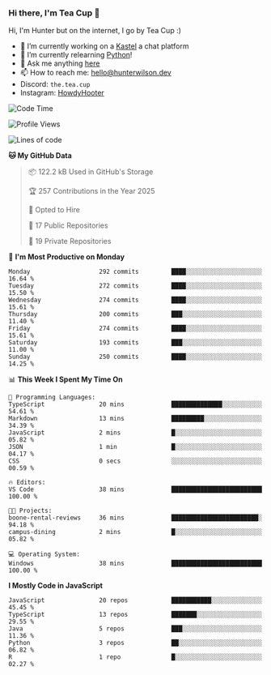 ### Hi there, I'm Tea Cup 👋 

Hi, I'm Hunter but on the internet, I go by Tea Cup :)

- 🔭 I’m currently working on a [Kastel](https://github.com/KastelApp) a chat platform
- 🌱 I’m currently relearning [Python](https://github.com/TheTeaCup/CIS-3680)!
- 💬 Ask me anything [here](https://github.com/TheTeaCup/TheTeaCup/issues)
- 📫 How to reach me: [hello@hunterwilson.dev](mailto:hello@hunterwilson.dev)
- Discord: `the.tea.cup`
- Instagram: [HowdyHooter](https://instagram.com/HowdyHooter)

<!--START_SECTION:waka-->
![Code Time](http://img.shields.io/badge/Code%20Time-635%20hrs%2010%20mins-blue)

![Profile Views](http://img.shields.io/badge/Profile%20Views-5-blue)

![Lines of code](https://img.shields.io/badge/From%20Hello%20World%20I%27ve%20Written-846.9%20thousand%20lines%20of%20code-blue)

**🐱 My GitHub Data** 

> 📦 122.2 kB Used in GitHub's Storage 
 > 
> 🏆 257 Contributions in the Year 2025
 > 
> 💼 Opted to Hire
 > 
> 📜 17 Public Repositories 
 > 
> 🔑 19 Private Repositories 
 > 
📅 **I'm Most Productive on Monday** 

```text
Monday                   292 commits         ████░░░░░░░░░░░░░░░░░░░░░   16.64 % 
Tuesday                  272 commits         ████░░░░░░░░░░░░░░░░░░░░░   15.50 % 
Wednesday                274 commits         ████░░░░░░░░░░░░░░░░░░░░░   15.61 % 
Thursday                 200 commits         ███░░░░░░░░░░░░░░░░░░░░░░   11.40 % 
Friday                   274 commits         ████░░░░░░░░░░░░░░░░░░░░░   15.61 % 
Saturday                 193 commits         ███░░░░░░░░░░░░░░░░░░░░░░   11.00 % 
Sunday                   250 commits         ████░░░░░░░░░░░░░░░░░░░░░   14.25 % 
```


📊 **This Week I Spent My Time On** 

```text
💬 Programming Languages: 
TypeScript               20 mins             ██████████████░░░░░░░░░░░   54.61 % 
Markdown                 13 mins             █████████░░░░░░░░░░░░░░░░   34.39 % 
JavaScript               2 mins              █░░░░░░░░░░░░░░░░░░░░░░░░   05.82 % 
JSON                     1 min               █░░░░░░░░░░░░░░░░░░░░░░░░   04.17 % 
CSS                      0 secs              ░░░░░░░░░░░░░░░░░░░░░░░░░   00.59 % 

🔥 Editors: 
VS Code                  38 mins             █████████████████████████   100.00 % 

🐱‍💻 Projects: 
boone-rental-reviews     36 mins             ████████████████████████░   94.18 % 
campus-dining            2 mins              █░░░░░░░░░░░░░░░░░░░░░░░░   05.82 % 

💻 Operating System: 
Windows                  38 mins             █████████████████████████   100.00 % 
```

**I Mostly Code in JavaScript** 

```text
JavaScript               20 repos            ███████████░░░░░░░░░░░░░░   45.45 % 
TypeScript               13 repos            ███████░░░░░░░░░░░░░░░░░░   29.55 % 
Java                     5 repos             ███░░░░░░░░░░░░░░░░░░░░░░   11.36 % 
Python                   3 repos             ██░░░░░░░░░░░░░░░░░░░░░░░   06.82 % 
R                        1 repo              █░░░░░░░░░░░░░░░░░░░░░░░░   02.27 % 
```




<!--END_SECTION:waka-->
